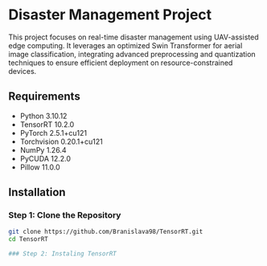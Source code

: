 # Disaster Management Project

This project focuses on real-time disaster management using UAV-assisted edge computing. It leverages an optimized Swin Transformer for aerial image classification, integrating advanced preprocessing and quantization techniques to ensure efficient deployment on resource-constrained devices.

## Requirements
- Python 3.10.12
- TensorRT 10.2.0
- PyTorch 2.5.1+cu121
- Torchvision 0.20.1+cu121
- NumPy 1.26.4
- PyCUDA 12.2.0
- Pillow 11.0.0

## Installation

### Step 1: Clone the Repository
```bash
git clone https://github.com/Branislava98/TensorRT.git
cd TensorRT

### Step 2: Instaling TensorRT



